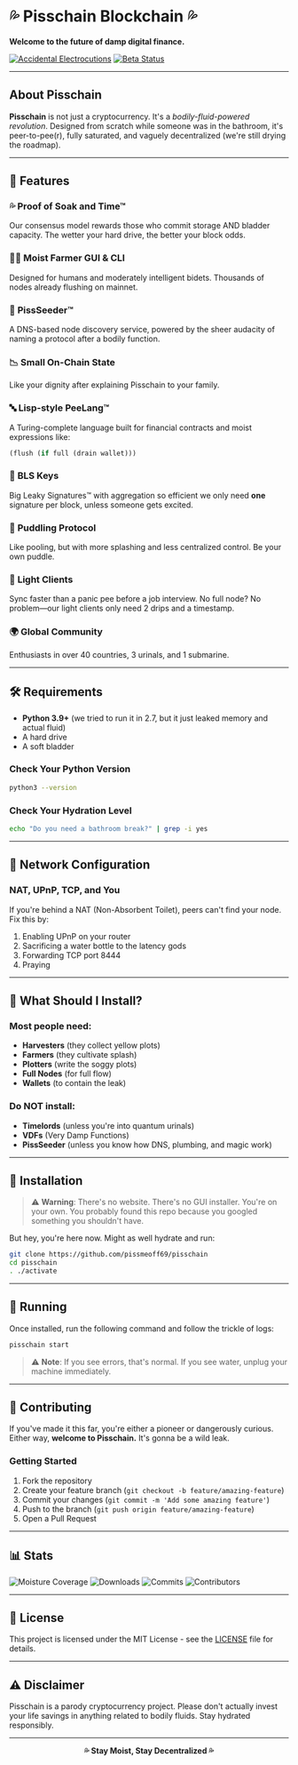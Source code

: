 # 💦 Pisschain Blockchain 💦

**Welcome to the future of damp digital finance.**

[![Accidental Electrocutions](https://img.shields.io/badge/electrocutions-0-green)](https://github.com/pissmeoff69/pisschain)
[![Beta Status](https://img.shields.io/badge/beta-wetter%20than%20ever-blue)](https://github.com/pissmeoff69/pisschain)

---

## About Pisschain

**Pisschain** is not just a cryptocurrency. It's a *bodily-fluid-powered revolution*. Designed from scratch while someone was in the bathroom, it's peer-to-pee(r), fully saturated, and vaguely decentralized (we're still drying the roadmap).

---

## 🚽 Features

### 💦 **Proof of Soak and Time™**
Our consensus model rewards those who commit storage AND bladder capacity. The wetter your hard drive, the better your block odds.

### 🧑‍🌾 **Moist Farmer GUI & CLI**
Designed for humans and moderately intelligent bidets. Thousands of nodes already flushing on mainnet.

### 🔧 **PissSeeder™**
A DNS-based node discovery service, powered by the sheer audacity of naming a protocol after a bodily function.

### 📉 **Small On-Chain State**
Like your dignity after explaining Pisschain to your family.

### 🔤 **Lisp-style PeeLang™**
A Turing-complete language built for financial contracts and moist expressions like:
```lisp
(flush (if full (drain wallet)))
```

### 🔐 **BLS Keys**
Big Leaky Signatures™ with aggregation so efficient we only need **one** signature per block, unless someone gets excited.

### 🫧 **Puddling Protocol**
Like pooling, but with more splashing and less centralized control. Be your own puddle.

### 📱 **Light Clients**
Sync faster than a panic pee before a job interview. No full node? No problem—our light clients only need 2 drips and a timestamp.

### 🌍 **Global Community**
Enthusiasts in over 40 countries, 3 urinals, and 1 submarine.

---

## 🛠 Requirements

- **Python 3.9+** (we tried to run it in 2.7, but it just leaked memory and actual fluid)
- A hard drive
- A soft bladder

### Check Your Python Version
```bash
python3 --version
```

### Check Your Hydration Level
```bash
echo "Do you need a bathroom break?" | grep -i yes
```

---

## 🔐 Network Configuration

### NAT, UPnP, TCP, and You

If you're behind a NAT (Non-Absorbent Toilet), peers can't find your node. Fix this by:

1. Enabling UPnP on your router
2. Sacrificing a water bottle to the latency gods
3. Forwarding TCP port 8444
4. Praying

---

## 🧻 What Should I Install?

### Most people need:
- **Harvesters** (they collect yellow plots)
- **Farmers** (they cultivate splash)
- **Plotters** (write the soggy plots)
- **Full Nodes** (for full flow)
- **Wallets** (to contain the leak)

### Do NOT install:
- **Timelords** (unless you're into quantum urinals)
- **VDFs** (Very Damp Functions)
- **PissSeeder** (unless you know how DNS, plumbing, and magic work)

---

## 🔧 Installation

> ⚠️ **Warning**: There's no website. There's no GUI installer. You're on your own. You probably found this repo because you googled something you shouldn't have.

But hey, you're here now. Might as well hydrate and run:

```bash
git clone https://github.com/pissmeoff69/pisschain
cd pisschain
. ./activate
```

---

## 🚀 Running

Once installed, run the following command and follow the trickle of logs:

```bash
pisschain start
```

> ⚠️ **Note**: If you see errors, that's normal. If you see water, unplug your machine immediately.

---

## 🤝 Contributing

If you've made it this far, you're either a pioneer or dangerously curious. Either way, **welcome to Pisschain.** It's gonna be a wild leak.

### Getting Started
1. Fork the repository
2. Create your feature branch (`git checkout -b feature/amazing-feature`)
3. Commit your changes (`git commit -m 'Add some amazing feature'`)
4. Push to the branch (`git push origin feature/amazing-feature`)
5. Open a Pull Request

---

## 📊 Stats

![Moisture Coverage](https://img.shields.io/badge/moisture-100%25-blue)
![Downloads](https://img.shields.io/github/downloads/pissmeoff69/pisschain/total?label=downloads%20(some%20soggy))
![Commits](https://img.shields.io/github/commit-activity/m/pissmeoff69/pisschain?label=commits%20(uncommitted%20urine%20jokes))
![Contributors](https://img.shields.io/github/contributors/pissmeoff69/pisschain?label=contributors%20(all%20hydrated))

---

## 📄 License

This project is licensed under the MIT License - see the [LICENSE](LICENSE) file for details.

---

## ⚠️ Disclaimer

Pisschain is a parody cryptocurrency project. Please don't actually invest your life savings in anything related to bodily fluids. Stay hydrated responsibly.

---

<div align="center">
  <strong>💦 Stay Moist, Stay Decentralized 💦</strong>
</div>